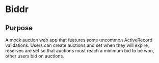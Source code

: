 Biddr
=====

Purpose
-------

A mock auction web app that features some uncommon ActiveRecord validations. Users can create auctions and set when they will expire, reserves are set so that auctions must reach a minimum bid to be won, other users bid on auctions.

